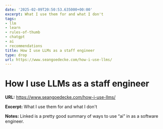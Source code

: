 ```yaml
---
date: '2025-02-09T20:50:53.635000+00:00'
excerpt: What I use them for and what I don't
tags:
- llm
- learn
- rules-of-thumb
- chatgpt
- ai
- recommendations
title: How I use LLMs as a staff engineer
type: drop
url: https://www.seangoedecke.com/how-i-use-llms/
---
```


# How I use LLMs as a staff engineer

**URL:** https://www.seangoedecke.com/how-i-use-llms/

**Excerpt:** What I use them for and what I don't

**Notes:**
Linked is a pretty good summary of ways to use “ai” in as a software engineer. 
